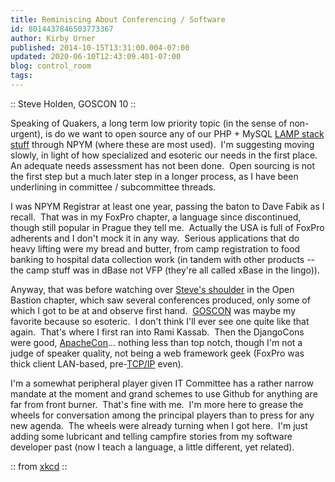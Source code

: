 ```yaml
---
title: Reminiscing About Conferencing / Software
id: 8014437846503773367
author: Kirby Urner
published: 2014-10-15T13:31:00.004-07:00
updated: 2020-06-10T12:43:09.401-07:00
blog: control_room
tags: 
---
```


[](https://www.flickr.com/photos/kirbyurner/albums/72157625315757940)

:: Steve Holden, GOSCON 10 ::

Speaking of Quakers, a long term low priority topic (in the sense of non-urgent), is do we want to open source any of our PHP + MySQL [LAMP stack stuff](http://en.wikipedia.org/wiki/LAMP_%28software_bundle%29) through NPYM (where these are most used).  I'm suggesting moving slowly, in light of how specialized and esoteric our needs in the first place.  An adequate needs assessment has not been done.  Open sourcing is not the first step but a much later step in a longer process, as I have been underlining in committee / subcommittee threads.

I was NPYM Registrar at least one year, passing the baton to Dave Fabik as I recall.  That was in my FoxPro chapter, a language since discontinued, though still popular in Prague they tell me.  Actually the USA is full of FoxPro adherents and I don't mock it in any way.  Serious applications that do heavy lifting were my bread and butter, from camp registration to food banking to hospital data collection work (in tandem with other products -- the camp stuff was in dBase not VFP (they're all called xBase in the lingo)).

Anyway, that was before watching over [Steve's shoulder](http://worldgame.blogspot.com/2011/02/open-secrets.html) in the Open Bastion chapter, which saw several conferences produced, only some of which I got to be at and observe first hand.  [GOSCON](http://mybizmo.blogspot.com/2010/11/goscon-2010.html) was maybe my favorite because so esoteric.  I don't think I'll ever see one quite like that again.  That's where I first ran into Rami Kassab.  Then the DjangoCons were good, [ApacheCon](https://www.flickr.com/photos/kirbyurner/sets/72157632938572458/)... nothing less than top notch, though I'm not a judge of speaker quality, not being a web framework geek (FoxPro was thick client LAN-based, pre-[TCP/IP](http://controlroom.blogspot.com/2006/06/tcpip-for-gnubees.html) even).

I'm a somewhat peripheral player given IT Committee has a rather narrow mandate at the moment and grand schemes to use Github for anything are far from front burner.  That's fine with me.  I'm more here to grease the wheels for conversation among the principal players than to press for any new agenda.  The wheels were already turning when I got here.  I'm just adding some lubricant and telling campfire stories from my software developer past (now I teach a language, a little different, yet related).

[](http://imgs.xkcd.com/comics/python.png)

:: from [xkcd](http://xkcd.com/) ::